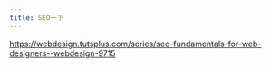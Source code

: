 ```yaml
---
title: SEO一下
---
```



https://webdesign.tutsplus.com/series/seo-fundamentals-for-web-designers--webdesign-9715